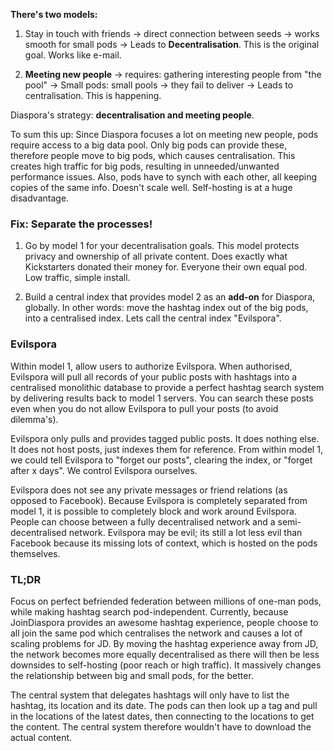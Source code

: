 **There's two models:**

1. Stay in touch with friends -> direct connection between seeds -> works smooth for small pods ->  Leads to **Decentralisation**. This is the original goal. Works like e-mail.

2. **Meeting new people** -> requires: gathering interesting people from "the pool" -> Small pods: small pools -> they fail to deliver -> Leads to centralisation. This is happening.

Diaspora's strategy: **decentralisation and meeting people**.

To sum this up: Since Diaspora focuses a lot on meeting new people, pods require access to a big data pool. Only big pods can provide these, therefore people move to big pods, which causes centralisation. This creates high traffic for big pods, resulting in unneeded/unwanted performance issues. Also, pods have to synch with each other, all keeping copies of the same info. Doesn't scale well. Self-hosting is at a huge disadvantage.

### Fix: Separate the processes!

1. Go by model 1 for your decentralisation goals. This model protects privacy and ownership of all private content. Does exactly what Kickstarters donated their money for. Everyone their own equal pod. Low traffic, simple install.

2. Build a central index that provides model 2 as an **add-on** for Diaspora, globally. In other words: move the hashtag index out of the big pods, into a centralised index. Lets call the central index "Evilspora".

### Evilspora

Within model 1, allow users to authorize Evilspora. When authorised, Evilspora will pull all records of your public posts with hashtags into a centralised monolithic database to provide a perfect hashtag search system by delivering results back to model 1 servers. You can search these posts even when you do not allow Evilspora to pull your posts (to avoid dilemma's).

Evilspora only pulls and provides tagged public posts. It does nothing else. It does not host posts, just indexes them for reference. From within model 1, we could tell Evilspora to "forget our posts", clearing the index, or "forget after x days". We control Evilspora ourselves.

Evilspora does not see any private messages or friend relations (as opposed to Facebook). Because Evilspora is completely separated from model 1, it is possible to completely block and work around Evilspora. People can choose between a fully decentralised network and a semi-decentralised network. Evilspora may be evil; its still a lot less evil than Facebook because its missing lots of context, which is hosted on the pods themselves.

### TL;DR
Focus on perfect befriended federation between millions of one-man pods, while making hashtag search pod-independent. Currently, because JoinDiaspora provides an awesome hashtag experience, people choose to all join the same pod which centralises the network and causes a lot of scaling problems for JD. By moving the hashtag experience away from JD, the network becomes more equally decentralised as there will then be less downsides to self-hosting (poor reach or high traffic). It massively changes the relationship between big and small pods, for the better.

The central system that delegates hashtags will only have to list the hashtag, its location and its date. The pods can then look up a tag and pull in the locations of the latest dates, then connecting to the locations to get the content. The central system therefore wouldn't have to download the actual content.